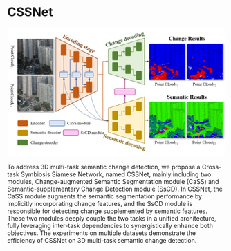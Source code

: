 # CSSNet

<p align="center">
   <img src="CSSNet.png" >      
</p>

To address 3D multi-task semantic change detection, we propose a Cross-task Symbiosis Siamese Network, named CSSNet, mainly including two modules, Change-augmented Semantic Segmentation module (CaSS) and Semantic-supplementary Change Detection module (SsCD). In CSSNet, the CaSS module augments the semantic segmentation performance by implicitly incorporating change features, and the SsCD module is responsible for detecting change supplemented by semantic features. These two modules deeply couple the two tasks in a unified architecture, fully leveraging inter-task dependencies to synergistically enhance both objectives. The experiments on multiple datasets demonstrate the efficiency of CSSNet on 3D multi-task semantic change detection.
